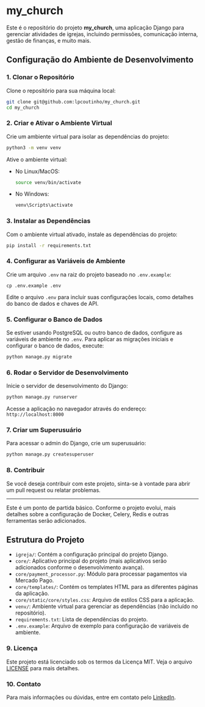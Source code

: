 
# my_church

Este é o repositório do projeto **my_church**, uma aplicação Django para gerenciar atividades de igrejas, incluindo permissões, comunicação interna, gestão de finanças, e muito mais.

## Configuração do Ambiente de Desenvolvimento

### 1. Clonar o Repositório

Clone o repositório para sua máquina local:

```bash
git clone git@github.com:lpcoutinho/my_church.git
cd my_church
```

### 2. Criar e Ativar o Ambiente Virtual

Crie um ambiente virtual para isolar as dependências do projeto:

```bash
python3 -m venv venv
```

Ative o ambiente virtual:

- No Linux/MacOS:
    ```bash
    source venv/bin/activate
    ```

- No Windows:
    ```bash
    venv\Scripts\activate
    ```

### 3. Instalar as Dependências

Com o ambiente virtual ativado, instale as dependências do projeto:

```bash
pip install -r requirements.txt
```

### 4. Configurar as Variáveis de Ambiente

Crie um arquivo `.env` na raiz do projeto baseado no `.env.example`:

```plaintext
cp .env.example .env
```

Edite o arquivo `.env` para incluir suas configurações locais, como detalhes do banco de dados e chaves de API.

### 5. Configurar o Banco de Dados

Se estiver usando PostgreSQL ou outro banco de dados, configure as variáveis de ambiente no `.env`. Para aplicar as migrações iniciais e configurar o banco de dados, execute:

```bash
python manage.py migrate
```

### 6. Rodar o Servidor de Desenvolvimento

Inicie o servidor de desenvolvimento do Django:

```bash
python manage.py runserver
```

Acesse a aplicação no navegador através do endereço: `http://localhost:8000`

### 7. Criar um Superusuário

Para acessar o admin do Django, crie um superusuário:

```bash
python manage.py createsuperuser
```

### 8. Contribuir

Se você deseja contribuir com este projeto, sinta-se à vontade para abrir um pull request ou relatar problemas.

---

Este é um ponto de partida básico. Conforme o projeto evolui, mais detalhes sobre a configuração de Docker, Celery, Redis e outras ferramentas serão adicionados.

## Estrutura do Projeto

- `igreja/`: Contém a configuração principal do projeto Django.
- `core/`: Aplicativo principal do projeto (mais aplicativos serão adicionados conforme o desenvolvimento avança).
- `core/payment_processor.py`: Módulo para processar pagamentos via Mercado Pago.
- `core/templates/`: Contém os templates HTML para as diferentes páginas da aplicação.
- `core/static/core/styles.css`: Arquivo de estilos CSS para a aplicação.
- `venv/`: Ambiente virtual para gerenciar as dependências (não incluído no repositório).
- `requirements.txt`: Lista de dependências do projeto.
- `.env.example`: Arquivo de exemplo para configuração de variáveis de ambiente.

### 9. Licença

Este projeto está licenciado sob os termos da Licença MIT. Veja o arquivo [LICENSE](LICENSE) para mais detalhes.

### 10. Contato

Para mais informações ou dúvidas, entre em contato pelo [LinkedIn](https://www.linkedin.com/in/luizpaulocoutinho/).
